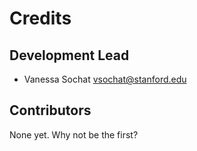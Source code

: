 # Credits

## Development Lead

* Vanessa Sochat <vsochat@stanford.edu>

## Contributors

None yet. Why not be the first?
